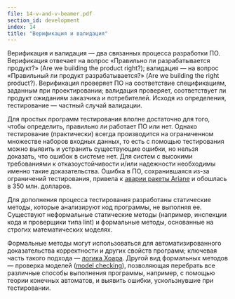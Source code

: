 ```yaml
---
file: 14-v-and-v-beamer.pdf
section_id: development
index: 14
title: "Верификация и валидация"
---
```


Верификация и валидация — два связанных процесса разработки ПО. Верификация отвечает
на вопрос «Правильно ли разрабатывается продукт?» (Are we building the product right?);
валидация — на вопрос «Правильный ли продукт разрабатывается?» (Are we building
the right product?). Верификация проверяет ПО на соответствие спецификациям,
заданным при проектировании; валидация проверяет, соответствует ли продукт ожиданиям
заказчика и потребителей. Исходя из определения, тестирование — частный случай валидации.

Для простых программ тестирования вполне достаточно для того, чтобы определить,
правильно ли работает ПО или нет. Однако тестирование (практически) всегда производится
на ограниченном множестве наборов входных данных, то есть с помощью тестирования
можно выявить и устранить существующие ошибки, но нельзя доказать, что ошибок
в системе нет. Для систем с высокими требованиями к отказоустойчивости и/или надежности
необходимы именно такие доказательства. Ошибка в ПО, сохранившаяся из-за ограничений
тестирования, привела к [аварии ракеты Ariane][ariane] и обошлась в 350 млн. долларов.

Для дополнения процесса тестирования разработаны статические методы,
которые анализируют код программы, не выполняя ее. Существуют неформальные
статические методы (например, инспекции кода и проверщики типа lint)
и формальные методы, основанные на строгих математических моделях.

Формальные методы могут использоваться для автоматизированного доказательства
корректности и других свойств программ; ключевая часть такого подхода —
[логика Хоара][hoare]. Другой вид формальных методов — проверка моделей
([model checking][models]), позволяющая перебрать все различные способы выполнения
программы, например, с помощью теории конечных автоматов, и выявить ошибки,
ускользнувшие при тестировании.

[ariane]: https://en.wikipedia.org/wiki/Cluster_%28spacecraft%29
[hoare]: https://en.wikipedia.org/wiki/Hoare_logic
[models]: https://en.wikipedia.org/wiki/Model_checking
